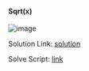 <h4> Sqrt(x) </h4>

![image](https://github.com/h4ckyou/h4ckyou.github.io/assets/127159644/364a6334-c3f4-4d8c-8501-ff433b236f5d)

Solution Link: [solution](https://github.com/h4ckyou/h4ckyou.github.io/blob/main/posts/programming/Learning/Data%20Structures%20and%20Algorithm/Binary%20Search%20Algorithm.md#example-2)

Solve Script: [link](https://github.com/h4ckyou/h4ckyou.github.io/blob/main/posts/programming/Leetcode/Sqrt/solve.py)
